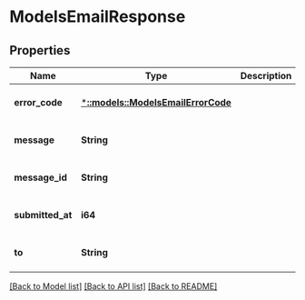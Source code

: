 # ModelsEmailResponse

## Properties
Name | Type | Description | Notes
------------ | ------------- | ------------- | -------------
**error_code** | [***::models::ModelsEmailErrorCode**](models.EmailErrorCode.md) |  | [optional] [default to null]
**message** | **String** |  | [optional] [default to null]
**message_id** | **String** |  | [optional] [default to null]
**submitted_at** | **i64** |  | [optional] [default to null]
**to** | **String** |  | [optional] [default to null]

[[Back to Model list]](../README.md#documentation-for-models) [[Back to API list]](../README.md#documentation-for-api-endpoints) [[Back to README]](../README.md)


